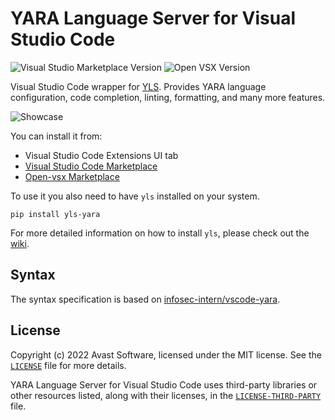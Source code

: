 # YARA Language Server for Visual Studio Code

![Visual Studio Marketplace Version](https://img.shields.io/visual-studio-marketplace/v/avast-threatlabs-yara.vscode-yls)
![Open VSX Version](https://img.shields.io/open-vsx/v/avast-threatlabs-yara/vscode-yls)

Visual Studio Code wrapper for [YLS](https://www.github.com/avast/yls). Provides
YARA language configuration, code completion, linting, formatting, and many
more features.

![Showcase](https://github.com/avast/yls/raw/master/assets/yls.png)

You can install it from:
- Visual Studio Code Extensions UI tab
- [Visual Studio Code Marketplace](https://marketplace.visualstudio.com/items?itemName=avast-threatlabs-yara.vscode-yls)
- [Open-vsx Marketplace](https://open-vsx.org/extension/avast-threatlabs-yara/vscode-yls)

To use it you also need to have `yls` installed on your system.

```
pip install yls-yara
```

For more detailed information on how to install `yls`, please check out the
[wiki](https://github.com/avast/yls/wiki/How-to-setup).

## Syntax

The syntax specification is based on
[infosec-intern/vscode-yara](https://github.com/infosec-intern/vscode-yara/blob/cc5e2d2372449329c4eb3167538592a7d378e5f5/yara/syntaxes/yara.tmLanguage.json).

## License

Copyright (c) 2022 Avast Software, licensed under the MIT license. See the
[`LICENSE`](https://github.com/avast/yls/blob/master/editors/vscode/LICENSE)
file for more details.

YARA Language Server for Visual Studio Code uses third-party libraries or other
resources listed, along with their licenses, in the
[`LICENSE-THIRD-PARTY`](https://github.com/avast/yls/blob/master/editors/vscode/LICENSE-THIRD-PARTY)
file.
